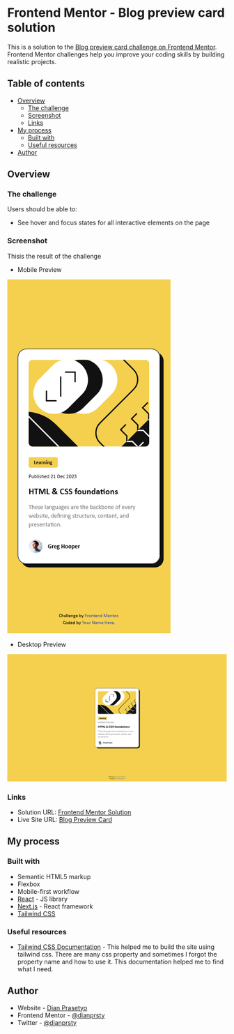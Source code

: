 # Frontend Mentor - Blog preview card solution

This is a solution to the [Blog preview card challenge on Frontend Mentor](https://www.frontendmentor.io/challenges/blog-preview-card-ckPaj01IcS). Frontend Mentor challenges help you improve your coding skills by building realistic projects.

## Table of contents

- [Overview](#overview)
  - [The challenge](#the-challenge)
  - [Screenshot](#screenshot)
  - [Links](#links)
- [My process](#my-process)
  - [Built with](#built-with)
  - [Useful resources](#useful-resources)
- [Author](#author)

## Overview

### The challenge

Users should be able to:

- See hover and focus states for all interactive elements on the page

### Screenshot

Thisis the result of the challenge

- Mobile Preview

![mobile screenshoot](/public/images/mobile-preview.png)

- Desktop Preview

![desktop screenshot](public/images/desktop-preview.png)

### Links

- Solution URL: [Frontend Mentor Solution]()
- Live Site URL: [Blog Preview Card](https://blog-card-dianprasetyo.netlify.app/)

## My process

### Built with

- Semantic HTML5 markup
- Flexbox
- Mobile-first workflow
- [React](https://reactjs.org/) - JS library
- [Next.js](https://nextjs.org/) - React framework
- [Tailwind CSS](https://tailwindcss.com)

### Useful resources

- [Tailwind CSS Documentation](https://tailwindcss.com/docs/installation) - This helped me to build the site using tailwind css. There are many css property and sometimes I forgot the property name and how to use it. This documentation helped me to find what I need.

## Author

- Website - [Dian Prasetyo](https://dianprasetyo.vercel.app/)
- Frontend Mentor - [@dianprsty](https://www.frontendmentor.io/profile/dianprsty)
- Twitter - [@dianprsty](https://x.com/dianprsty)
